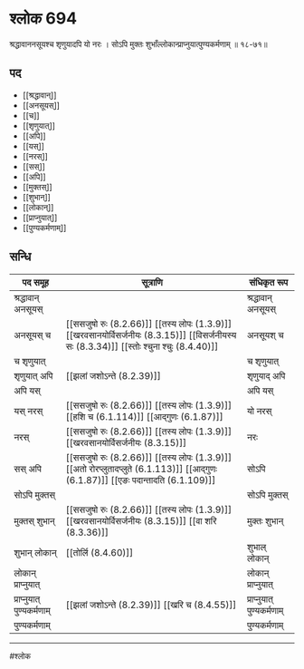 # श्लोक 694

श्रद्धावाननसूयश्च श‍ृणुयादपि यो नरः ।
सोऽपि मुक्तः शुभाँल्लोकान्प्राप्नुयात्पुण्यकर्मणाम् ॥ १८-७१॥


## पद 

- [[श्रद्धावान्]]
- [[अनसूयस्]]
- [[च]]
- [[शृणुयात्]]
- [[अपि]]
- [[यस्]]
- [[नरस्]]
- [[सस्]]
- [[अपि]]
- [[मुक्तस्]]
- [[शुभान्]]
- [[लोकान्]]
- [[प्राप्नुयात्]]
- [[पुण्यकर्मणाम्]]

## सन्धि

| पद समूह | सूत्राणि | संधिकृत रूप |
| ----- | ----- | ----- |
| श्रद्धावान् अनसूयस् |  | श्रद्धावान् अनसूयस् |
| अनसूयस् च |  [[ससजुषो रुः (8.2.66)]] [[तस्य लोपः (1.3.9)]] [[खरवसानयोर्विसर्जनीयः (8.3.15)]] [[विसर्जनीयस्य सः (8.3.34)]] [[स्तोः श्चुना श्चुः (8.4.40)]] | अनसूयश् च |
| च शृणुयात् |  | च शृणुयात् |
| शृणुयात् अपि |  [[झलां जशोऽन्ते (8.2.39)]] | शृणुयाद् अपि |
| अपि यस् |  | अपि यस् |
| यस् नरस् |  [[ससजुषो रुः (8.2.66)]] [[तस्य लोपः (1.3.9)]] [[हशि च (6.1.114)]] [[आद्गुणः (6.1.87)]] | यो नरस् |
| नरस् |  [[ससजुषो रुः (8.2.66)]] [[तस्य लोपः (1.3.9)]] [[खरवसानयोर्विसर्जनीयः (8.3.15)]] | नरः |
| सस् अपि |  [[ससजुषो रुः (8.2.66)]] [[तस्य लोपः (1.3.9)]] [[अतो रोरप्लुतादप्लुते (6.1.113)]] [[आद्गुणः (6.1.87)]] [[एङः पदान्तादति (6.1.109)]] | सोऽपि |
| सोऽपि मुक्तस् |  | सोऽपि मुक्तस् |
| मुक्तस् शुभान् |  [[ससजुषो रुः (8.2.66)]] [[तस्य लोपः (1.3.9)]] [[खरवसानयोर्विसर्जनीयः (8.3.15)]] [[वा शरि (8.3.36)]] | मुक्तः शुभान् |
| शुभान् लोकान् |  [[तोर्लि (8.4.60)]] | शुभाल् लोकान् |
| लोकान् प्राप्नुयात् |  | लोकान् प्राप्नुयात् |
| प्राप्नुयात् पुण्यकर्मणाम् |  [[झलां जशोऽन्ते (8.2.39)]] [[खरि च (8.4.55)]] | प्राप्नुयात् पुण्यकर्मणाम् |
| पुण्यकर्मणाम् |  | पुण्यकर्मणाम् |


---

#श्लोक